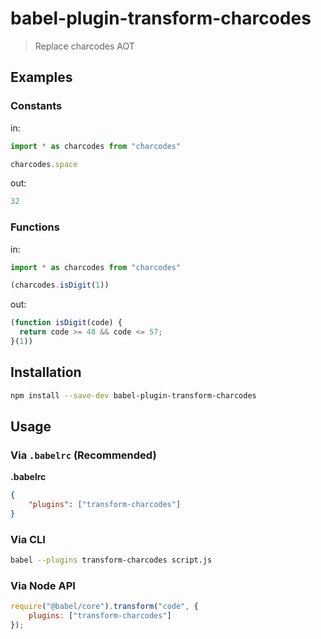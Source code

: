 # babel-plugin-transform-charcodes

> Replace charcodes AOT

## Examples

### Constants

in:
```js
import * as charcodes from "charcodes"

charcodes.space
```

out:
```js
32
```

### Functions

in:
```js
import * as charcodes from "charcodes"

(charcodes.isDigit(1))
```

out:
```js
(function isDigit(code) {
  return code >= 48 && code <= 57;
}(1))
```

## Installation

```sh
npm install --save-dev babel-plugin-transform-charcodes
```

## Usage

### Via `.babelrc` (Recommended)

**.babelrc**

```json
{
    "plugins": ["transform-charcodes"]
}
```

### Via CLI

```sh
babel --plugins transform-charcodes script.js
```

### Via Node API

```javascript
require("@babel/core").transform("code", {
    plugins: ["transform-charcodes"]
});
```
